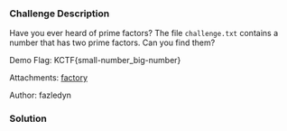 ### Challenge Description

Have you ever heard of prime factors? The file `challenge.txt` contains a number that has two prime factors. Can you find them?

Demo Flag: KCTF{small-number_big-number}

Attachments: [factory](attachments/factorie/factory.txt)

Author: fazledyn

### Solution

